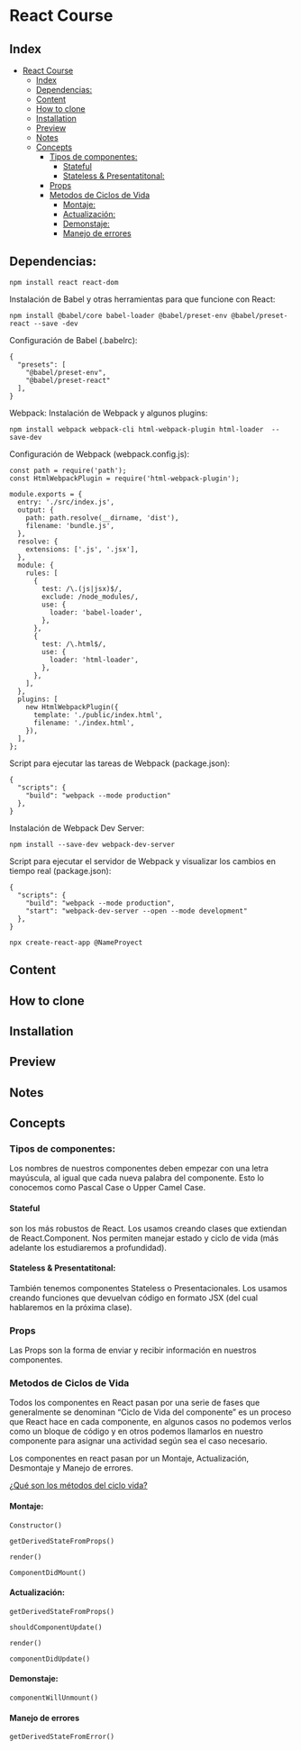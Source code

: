 # React Course

## Index
- [React Course](#react-course)
  - [Index](#index)
  - [Dependencias:](#dependencias)
  - [Content](#content)
  - [How to clone](#how-to-clone)
  - [Installation](#installation)
  - [Preview](#preview)
  - [Notes](#notes)
  - [Concepts](#concepts)
    - [Tipos de componentes:](#tipos-de-componentes)
      - [Stateful](#stateful)
      - [Stateless & Presentatitonal:](#stateless--presentatitonal)
    - [Props](#props)
    - [Metodos de Ciclos de Vida](#metodos-de-ciclos-de-vida)
      - [Montaje:](#montaje)
      - [Actualización:](#actualizaci%c3%b3n)
      - [Demonstaje:](#demonstaje)
      - [Manejo de errores](#manejo-de-errores)

## Dependencias:
`npm install react react-dom`

Instalación de Babel y otras herramientas para que funcione con React:

`npm install @babel/core babel-loader @babel/preset-env @babel/preset-react --save -dev`

Configuración de Babel (.babelrc):

```
{
  "presets": [
    "@babel/preset-env",
    "@babel/preset-react"
  ],
}
```

Webpack: 
Instalación de Webpack y algunos plugins:

```
npm install webpack webpack-cli html-webpack-plugin html-loader  --save-dev

```

Configuración de Webpack (webpack.config.js):


```
const path = require('path');
const HtmlWebpackPlugin = require('html-webpack-plugin');

module.exports = {
  entry: './src/index.js',
  output: {
    path: path.resolve(__dirname, 'dist'),
    filename: 'bundle.js',
  },
  resolve: {
    extensions: ['.js', '.jsx'],
  },
  module: {
    rules: [
      {
        test: /\.(js|jsx)$/,
        exclude: /node_modules/,
        use: {
          loader: 'babel-loader',
        },
      },
      {
        test: /\.html$/,
        use: {
          loader: 'html-loader',
        },
      },
    ],
  },
  plugins: [
    new HtmlWebpackPlugin({
      template: './public/index.html',
      filename: './index.html',
    }),
  ],
};
```

Script para ejecutar las tareas de Webpack (package.json):

```
{
  "scripts": {
    "build": "webpack --mode production"
  },
}

```

Instalación de Webpack Dev Server:

`npm install --save-dev webpack-dev-server`

Script para ejecutar el servidor de Webpack y visualizar los cambios en tiempo real (package.json):

```
{
  "scripts": {
    "build": "webpack --mode production",
    "start": "webpack-dev-server --open --mode development"
  },
}
```

`npx create-react-app @NameProyect`
## Content
## How to clone
## Installation
## Preview
## Notes
## Concepts

### Tipos de componentes:
Los nombres de nuestros componentes deben empezar con una letra mayúscula, al igual que cada nueva palabra del componente. Esto lo conocemos como Pascal Case o Upper Camel Case.

#### Stateful
son los más robustos de React. Los usamos creando clases que extiendan de React.Component. Nos permiten manejar estado y ciclo de vida (más adelante los estudiaremos a profundidad).

#### Stateless & Presentatitonal:
También tenemos componentes Stateless o Presentacionales. Los usamos creando funciones que devuelvan código en formato JSX (del cual hablaremos en la próxima clase).

### Props
Las Props son la forma de enviar y recibir información en nuestros componentes.



### Metodos de Ciclos de Vida
Todos los componentes en React pasan por una serie de fases que generalmente se denominan “Ciclo de Vida del componente” es un proceso que React hace en cada componente, en algunos casos no podemos verlos como un bloque de código y en otros podemos llamarlos en nuestro componente para asignar una actividad según sea el caso necesario.

Los componentes en react pasan por un Montaje, Actualización, Desmontaje y Manejo de errores.

[¿Qué son los métodos del ciclo vida?](https://platzi.com/clases/1651-react-ejs/22576-que-son-los-metodos-del-ciclo-vida/)
#### Montaje:
`Constructor()`

`getDerivedStateFromProps()`

`render()`

`ComponentDidMount()`

#### Actualización:
`getDerivedStateFromProps()`

`shouldComponentUpdate()`

`render()`

`componentDidUpdate()`

#### Demonstaje:
`componentWillUnmount()`

#### Manejo de errores
`getDerivedStateFromError()`
